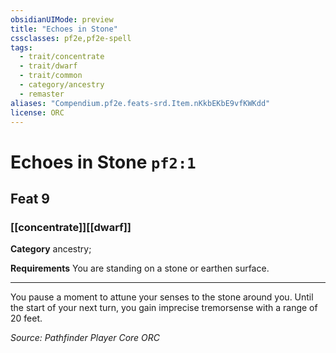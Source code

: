 ```yaml
---
obsidianUIMode: preview
title: "Echoes in Stone"
cssclasses: pf2e,pf2e-spell
tags:
  - trait/concentrate
  - trait/dwarf
  - trait/common
  - category/ancestry
  - remaster
aliases: "Compendium.pf2e.feats-srd.Item.nKkbEKbE9vfKWKdd"
license: ORC
---
```

# Echoes in Stone `pf2:1`
## Feat 9
### [[concentrate]][[dwarf]]

**Category** ancestry; 




**Requirements** You are standing on a stone or earthen surface.

* * *

You pause a moment to attune your senses to the stone around you. Until the start of your next turn, you gain imprecise tremorsense with a range of 20 feet.

*Source: Pathfinder Player Core*
*ORC*